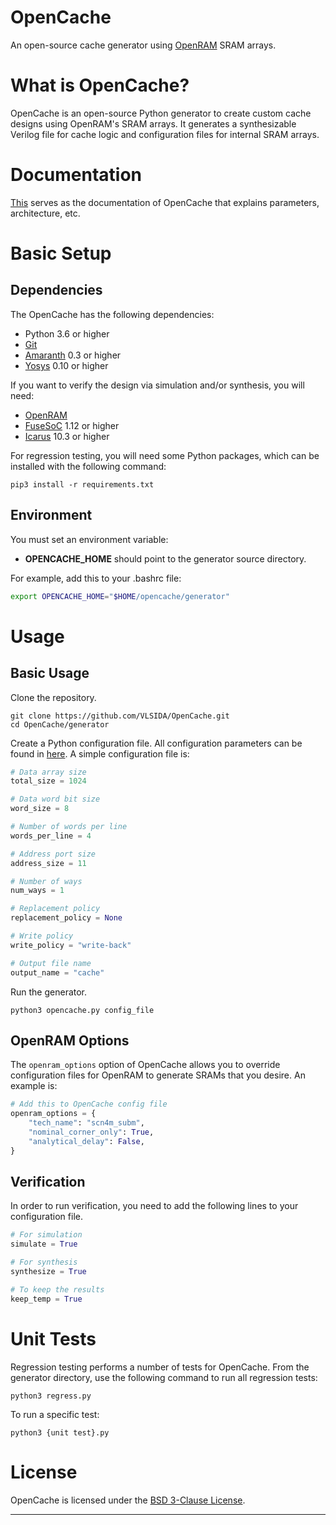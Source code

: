 # OpenCache
An open-source cache generator using [OpenRAM] SRAM arrays.

# What is OpenCache?
OpenCache is an open-source Python generator to create custom cache designs using OpenRAM's SRAM arrays.
It generates a synthesizable Verilog file for cache logic and configuration files for internal SRAM arrays.

# Documentation
[This](./docs/Overview.rst) serves as the documentation of OpenCache that explains parameters, architecture, etc.

# Basic Setup
## Dependencies
The OpenCache has the following dependencies:
+ Python 3.6 or higher
+ [Git]
+ [Amaranth] 0.3 or higher
+ [Yosys] 0.10 or higher

If you want to verify the design via simulation and/or synthesis, you will need:
+ [OpenRAM]
+ [FuseSoC] 1.12 or higher
+ [Icarus] 10.3 or higher

For regression testing, you will need some Python packages, which can be installed with the following command:
```
pip3 install -r requirements.txt
```

## Environment
You must set an environment variable: 
+ **OPENCACHE\_HOME** should point to the generator source directory. 

For example, add this to your .bashrc file:

```bash
export OPENCACHE_HOME="$HOME/opencache/generator"
```

# Usage
## Basic Usage
Clone the repository.
```
git clone https://github.com/VLSIDA/OpenCache.git
cd OpenCache/generator
```
Create a Python configuration file. All configuration parameters can be found in [here](./docs/Parameter.rst).
A simple configuration file is:
```python
# Data array size
total_size = 1024

# Data word bit size
word_size = 8

# Number of words per line
words_per_line = 4

# Address port size
address_size = 11

# Number of ways
num_ways = 1

# Replacement policy
replacement_policy = None

# Write policy
write_policy = "write-back"

# Output file name
output_name = "cache"
```
Run the generator.
```
python3 opencache.py config_file
```

## OpenRAM Options
The `openram_options` option of OpenCache allows you to override configuration files for OpenRAM to generate SRAMs that you desire. An example is:
```python
# Add this to OpenCache config file
openram_options = {
    "tech_name": "scn4m_subm",
    "nominal_corner_only": True,
    "analytical_delay": False,
}
```

## Verification
In order to run verification, you need to add the following lines to your configuration file.
```python
# For simulation
simulate = True

# For synthesis
synthesize = True

# To keep the results
keep_temp = True
```

# Unit Tests
Regression testing performs a number of tests for OpenCache. From the generator directory, use the following command to run all regression tests:
```
python3 regress.py
```
To run a specific test:
```
python3 {unit test}.py
```

# License
OpenCache is licensed under the [BSD 3-Clause License](LICENSE).

* * *

[Git]:      https://git-scm.com/
[OpenRAM]:  https://github.com/VLSIDA/OpenRAM
[FuseSoC]:  https://github.com/olofk/fusesoc
[Icarus]:   https://github.com/steveicarus/iverilog
[yosys]:    https://github.com/YosysHQ/yosys
[Amaranth]: https://github.com/amaranth-lang/amaranth